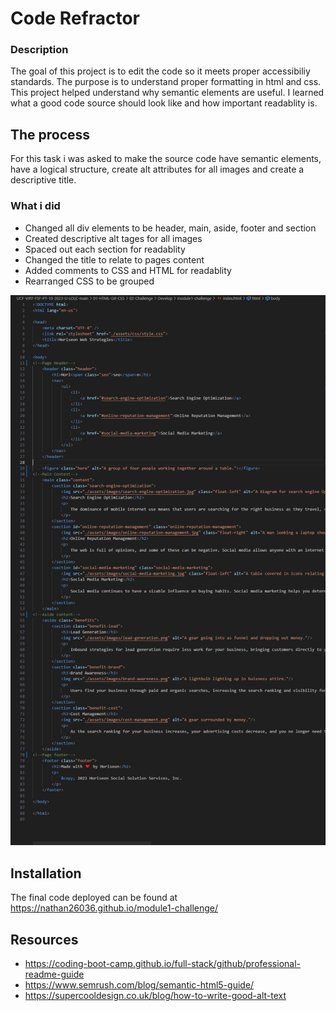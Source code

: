 # Code Refractor

### Description
The goal of this project is to edit the code so it meets proper accessibiliy standards. The purpose is to understand proper formatting in html and css. This project helped understand why semantic elements are useful. I learned what a good code source should look like and how important readablity is. 

## The process
For this task i was asked to make the source code have semantic elements, have a logical structure, create alt attributes for all images and create a descriptive title.

### What i did
* Changed all div elements to be header, main, aside, footer and section
* Created descriptive alt tages for all images
* Spaced out each section for readablity
* Changed the title to relate to pages content
* Added comments to CSS and HTML for readablity
* Rearranged CSS to be grouped

![The complete version of the code](https://github.com/nathan26036/module1-challenge/blob/main/assets/images/new-module1-changes.PNG)

## Installation 
The final code deployed can be found at https://nathan26036.github.io/module1-challenge/

## Resources
* https://coding-boot-camp.github.io/full-stack/github/professional-readme-guide
* https://www.semrush.com/blog/semantic-html5-guide/
* https://supercooldesign.co.uk/blog/how-to-write-good-alt-text
